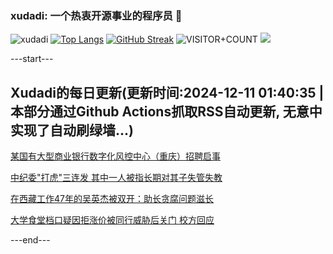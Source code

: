 ### xudadi: 一个热衷开源事业的程序员 👋

![xudadi](https://github-readme-stats-git-masterorgs-github-readme-stats-team.vercel.app/api?username=xudadi)
[![Top Langs](https://github-readme-stats.vercel.app/api/top-langs/?username=xudadi)](https://github.com/anuraghazra/github-readme-stats)
[![GitHub Streak](https://streak-stats.demolab.com?user=xudadi&locale=zh_Hans)](https://git.io/streak-stats)
![VISITOR+COUNT](https://komarev.com/ghpvc/?username=xudadi&label=VISITOR+COUNT)
![](https://raw.githubusercontent.com/xudadi/xudadi/main/assets/github-contribution-grid-snake.svg)


---start---

## Xudadi的每日更新(更新时间:2024-12-11 01:40:35 | 本部分通过Github Actions抓取RSS自动更新, 无意中实现了自动刷绿墙...)

[某国有大型商业银行数字化风控中心（重庆）招聘启事](https://www.gongkaoleida.com/article/2225093)

[中纪委"打虎"三连发 其中一人被指长期对其子失管失教](https://m.163.com/news/article/JJ2LMOFA0534A4SC.html)

[在西藏工作47年的吴英杰被双开：助长贪腐问题滋长](https://m.163.com/news/article/JJ2JQRMN05129QAF.html)

[大学食堂档口疑因拒涨价被同行威胁后关门 校方回应](https://m.163.com/news/article/JJ2HO194053469LG.html)

---end---
